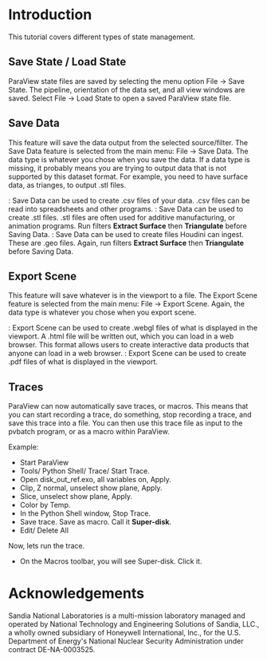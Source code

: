 Introduction
============

This tutorial covers different types of state management.

Save State / Load State
-----------------------

ParaView state files are saved by selecting the menu option File → Save
State. The pipeline, orientation of the data set, and all view windows
are saved. Select File → Load State to open a saved ParaView state file.

Save Data
---------

This feature will save the data output from the selected source/filter.
The Save Data feature is selected from the main menu: File → Save Data.
The data type is whatever you chose when you save the data. If a data
type is missing, it probably means you are trying to output data that is
not supported by this dataset format. For example, you need to have
surface data, as trianges, to output .stl files.

:   Save Data can be used to create .csv files of your data. .csv files
    can be read into spreadsheets and other programs.
:   Save Data can be used to create .stl files. .stl files are often
    used for additive manufacturing, or animation programs. Run filters
    **Extract Surface** then **Triangulate** before Saving Data.
:   Save Data can be used to create files Houdini can ingest. These are
    .geo files. Again, run filters **Extract Surface** then
    **Triangulate** before Saving Data.

Export Scene
------------

This feature will save whatever is in the viewport to a file. The Export
Scene feature is selected from the main menu: File → Export Scene.
Again, the data type is whatever you chose when you export scene.

:   Export Scene can be used to create .webgl files of what is displayed
    in the viewport. A .html file will be written out, which you can
    load in a web browser. This format allows users to create
    interactive data products that anyone can load in a web browser.
:   Export Scene can be used to create .pdf files of what is displayed
    in the viewport.

Traces
------

ParaView can now automatically save traces, or macros. This means that
you can start recording a trace, do something, stop recording a trace,
and save this trace into a file. You can then use this trace file as
input to the pvbatch program, or as a macro within ParaView.

Example:

-   Start ParaView
-   Tools/ Python Shell/ Trace/ Start Trace.
-   Open disk\_out\_ref.exo, all variables on, Apply.
-   Clip, Z normal, unselect show plane, Apply.
-   Slice, unselect show plane, Apply.
-   Color by Temp.
-   In the Python Shell window, Stop Trace.
-   Save trace. Save as macro. Call it **Super-disk**.
-   Edit/ Delete All

Now, lets run the trace.

-   On the Macros toolbar, you will see Super-disk. Click it.

Acknowledgements
================

Sandia National Laboratories is a multi-mission laboratory managed and
operated by National Technology and Engineering Solutions of Sandia,
LLC., a wholly owned subsidiary of Honeywell International, Inc., for
the U.S. Department of Energy's National Nuclear Security Administration
under contract DE-NA-0003525.
